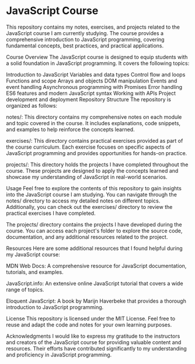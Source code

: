 # JavaScript Course
This repository contains my notes, exercises, and projects related to the JavaScript course I am currently studying. The course provides a comprehensive introduction to JavaScript programming, covering fundamental concepts, best practices, and practical applications.

Course Overview
The JavaScript course is designed to equip students with a solid foundation in JavaScript programming. It covers the following topics:

Introduction to JavaScript
Variables and data types
Control flow and loops
Functions and scope
Arrays and objects
DOM manipulation
Events and event handling
Asynchronous programming with Promises
Error handling
ES6 features and modern JavaScript syntax
Working with APIs
Project development and deployment
Repository Structure
The repository is organized as follows:

notes/: This directory contains my comprehensive notes on each module and topic covered in the course. It includes explanations, code snippets, and examples to help reinforce the concepts learned.

exercises/: This directory contains practical exercises provided as part of the course curriculum. Each exercise focuses on specific aspects of JavaScript programming and provides opportunities for hands-on practice.

projects/: This directory holds the projects I have completed throughout the course. These projects are designed to apply the concepts learned and showcase my understanding of JavaScript in real-world scenarios.

Usage
Feel free to explore the contents of this repository to gain insights into the JavaScript course I am studying. You can navigate through the notes/ directory to access my detailed notes on different topics. Additionally, you can check out the exercises/ directory to review the practical exercises I have completed.

The projects/ directory contains the projects I have developed during the course. You can access each project's folder to explore the source code, documentation, and any additional resources related to the project.

Resources
Here are some additional resources that I found helpful during my JavaScript course:

MDN Web Docs: A comprehensive resource for JavaScript documentation, tutorials, and examples.

JavaScript.info: An extensive online JavaScript tutorial that covers a wide range of topics.

Eloquent JavaScript: A book by Marijn Haverbeke that provides a thorough introduction to JavaScript programming.

License
This repository is licensed under the MIT License. Feel free to reuse and adapt the code and notes for your own learning purposes.

Acknowledgments
I would like to express my gratitude to the instructors and creators of the JavaScript course for providing valuable content and resources. Their efforts have contributed significantly to my understanding and proficiency in JavaScript programming.

